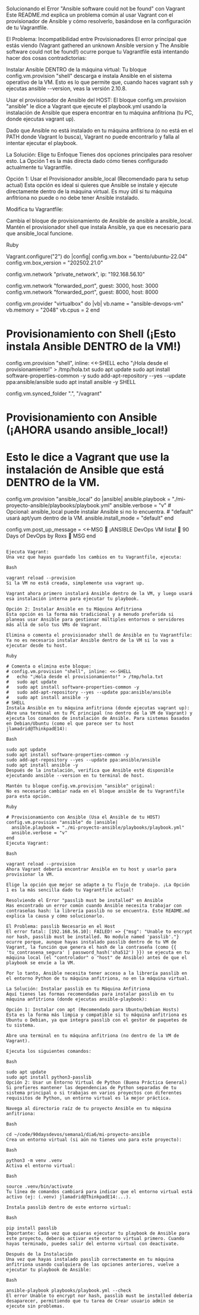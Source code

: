 Solucionando el Error "Ansible software could not be found" con Vagrant
Este README.md explica un problema común al usar Vagrant con el provisionador de Ansible y cómo resolverlo, basándose en la configuración de tu Vagrantfile.

El Problema: Incompatibilidad entre Provisionadores
El error principal que estás viendo (Vagrant gathered an unknown Ansible version y The Ansible software could not be found!) ocurre porque tu Vagrantfile está intentando hacer dos cosas contradictorias:

Instalar Ansible DENTRO de la máquina virtual: Tu bloque config.vm.provision "shell" descarga e instala Ansible en el sistema operativo de la VM. Esto es lo que permite que, cuando haces vagrant ssh y ejecutas ansible --version, veas la versión 2.10.8.

Usar el provisionador de Ansible del HOST: El bloque config.vm.provision "ansible" le dice a Vagrant que ejecute el playbook.yml usando la instalación de Ansible que espera encontrar en tu máquina anfitriona (tu PC, donde ejecutas vagrant up).

Dado que Ansible no está instalado en tu máquina anfitriona (o no está en el PATH donde Vagrant lo busca), Vagrant no puede encontrarlo y falla al intentar ejecutar el playbook.

La Solución: Elige tu Enfoque
Tienes dos opciones principales para resolver esto. La Opción 1 es la más directa dado cómo tienes configurado actualmente tu Vagrantfile.

Opción 1: Usar el Provisionador ansible_local (Recomendado para tu setup actual)
Esta opción es ideal si quieres que Ansible se instale y ejecute directamente dentro de la máquina virtual. Es muy útil si tu máquina anfitriona no puede o no debe tener Ansible instalado.

Modifica tu Vagrantfile:

Cambia el bloque de provisionamiento de Ansible de ansible a ansible_local. Mantén el provisionador shell que instala Ansible, ya que es necesario para que ansible_local funcione.

Ruby

Vagrant.configure("2") do |config|
  config.vm.box = "bento/ubuntu-22.04"
  config.vm.box_version = "202502.21.0"

  config.vm.network "private_network", ip: "192.168.56.10"

  config.vm.network "forwarded_port", guest: 3000, host: 3000  
  config.vm.network "forwarded_port", guest: 8000, host: 8000  

  config.vm.provider "virtualbox" do |vb|
    vb.name = "ansible-devops-vm"
    vb.memory = "2048"
    vb.cpus = 2
  end

  # Provisionamiento con Shell (¡Esto instala Ansible DENTRO de la VM!)
  config.vm.provision "shell", inline: <<-SHELL
    echo "¡Hola desde el provisionamiento!" > /tmp/hola.txt
    sudo apt update
    sudo apt install software-properties-common -y
    sudo add-apt-repository --yes --update ppa:ansible/ansible
    sudo apt install ansible -y
  SHELL

  config.vm.synced_folder ".", "/vagrant"

  # Provisionamiento con Ansible (¡AHORA usando ansible_local!)
  # Esto le dice a Vagrant que use la instalación de Ansible que está DENTRO de la VM.
  config.vm.provision "ansible_local" do |ansible|
    ansible.playbook = "./mi-proyecto-ansible/playbooks/playbook.yml"
    ansible.verbose = "v"
    # Opcional: ansible_local puede instalar Ansible si no lo encuentra.
    # "default" usará apt/yum dentro de la VM.
    ansible.install_mode = "default" 
  end

  config.vm.post_up_message = <<-MSG
🔴 ¡ANSIBLE DevOps VM lista!
📱 90 Days of DevOps by Roxs 🚀
MSG
end
```

Ejecuta Vagrant:
Una vez que hayas guardado los cambios en tu Vagrantfile, ejecuta:

Bash

vagrant reload --provision
Si la VM no está creada, simplemente usa vagrant up.

Vagrant ahora primero instalará Ansible dentro de la VM, y luego usará esa instalación interna para ejecutar tu playbook.

Opción 2: Instalar Ansible en tu Máquina Anfitriona
Esta opción es la forma más tradicional y a menudo preferida si planeas usar Ansible para gestionar múltiples entornos o servidores más allá de solo tus VMs de Vagrant.

Elimina o comenta el provisionador shell de Ansible en tu Vagrantfile:
Ya no es necesario instalar Ansible dentro de la VM si lo vas a ejecutar desde tu host.

Ruby

# Comenta o elimina este bloque:
# config.vm.provision "shell", inline: <<-SHELL
#   echo "¡Hola desde el provisionamiento!" > /tmp/hola.txt
#   sudo apt update
#   sudo apt install software-properties-common -y
#   sudo add-apt-repository --yes --update ppa:ansible/ansible
#   sudo apt install ansible -y
# SHELL
Instala Ansible en tu máquina anfitriona (donde ejecutas vagrant up):
Abre una terminal en tu PC principal (no dentro de la VM de Vagrant) y ejecuta los comandos de instalación de Ansible. Para sistemas basados en Debian/Ubuntu (como el que parece ser tu host jlamadrid@ThinkpadE14):

Bash

sudo apt update
sudo apt install software-properties-common -y
sudo add-apt-repository --yes --update ppa:ansible/ansible
sudo apt install ansible -y
Después de la instalación, verifica que Ansible esté disponible ejecutando ansible --version en tu terminal de host.

Mantén tu bloque config.vm.provision "ansible" original:
No es necesario cambiar nada en el bloque ansible de tu Vagrantfile para esta opción.

Ruby

# Provisionamiento con Ansible (Usa el Ansible de tu HOST)
config.vm.provision "ansible" do |ansible|
  ansible.playbook = "./mi-proyecto-ansible/playbooks/playbook.yml"
  ansible.verbose = "v"
end
Ejecuta Vagrant:

Bash

vagrant reload --provision
Ahora Vagrant debería encontrar Ansible en tu host y usarlo para provisionar la VM.

Elige la opción que mejor se adapte a tu flujo de trabajo. ¡La Opción 1 es la más sencilla dado tu Vagrantfile actual!

Resolviendo el Error "passlib must be installed" en Ansible
Has encontrado un error común cuando Ansible necesita trabajar con contraseñas hash: la librería passlib no se encuentra. Este README.md explica la causa y cómo solucionarlo.

El Problema: passlib Necesario en el Host
El error fatal: [192.168.56.10]: FAILED! => {"msg": "Unable to encrypt nor hash, passlib must be installed. No module named 'passlib'."} ocurre porque, aunque hayas instalado passlib dentro de tu VM de Vagrant, la función que genera el hash de la contraseña (como {{ 'tu_contrasena_segura' | password_hash('sha512') }}) se ejecuta en tu máquina local (el "controlador" o "host" de Ansible) antes de que el playbook se envíe a la VM.

Por lo tanto, Ansible necesita tener acceso a la librería passlib en el entorno Python de tu máquina anfitriona, no en la máquina virtual.

La Solución: Instalar passlib en tu Máquina Anfitriona
Aquí tienes las formas recomendadas para instalar passlib en tu máquina anfitriona (donde ejecutas ansible-playbook):

Opción 1: Instalar con apt (Recomendado para Ubuntu/Debian Hosts)
Esta es la forma más limpia y compatible si tu máquina anfitriona es Ubuntu o Debian, ya que integra passlib con el gestor de paquetes de tu sistema.

Abre una terminal en tu máquina anfitriona (no dentro de la VM de Vagrant).

Ejecuta los siguientes comandos:

Bash

sudo apt update
sudo apt install python3-passlib
Opción 2: Usar un Entorno Virtual de Python (Buena Práctica General)
Si prefieres mantener las dependencias de Python separadas de tu sistema principal o si trabajas en varios proyectos con diferentes requisitos de Python, un entorno virtual es la mejor práctica.

Navega al directorio raíz de tu proyecto Ansible en tu máquina anfitriona:

Bash

cd ~/code/90daysdevos/semana1/dia6/mi-proyecto-ansible
Crea un entorno virtual (si aún no tienes uno para este proyecto):

Bash

python3 -m venv .venv
Activa el entorno virtual:

Bash

source .venv/bin/activate
Tu línea de comandos cambiará para indicar que el entorno virtual está activo (ej: (.venv) jlamadrid@ThinkpadE14:...).

Instala passlib dentro de este entorno virtual:

Bash

pip install passlib
Importante: Cada vez que quieras ejecutar tu playbook de Ansible para este proyecto, deberás activar este entorno virtual primero. Cuando hayas terminado, puedes salir del entorno virtual con deactivate.

Después de la Instalación
Una vez que hayas instalado passlib correctamente en tu máquina anfitriona usando cualquiera de las opciones anteriores, vuelve a ejecutar tu playbook de Ansible:

Bash

ansible-playbook playbooks/playbook.yml --check
El error Unable to encrypt nor hash, passlib must be installed debería desaparecer, permitiendo que tu tarea de Crear usuario admin se ejecute sin problemas.
